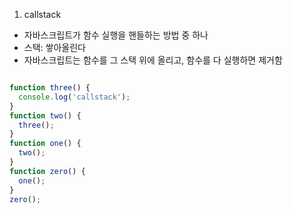 1. callstack
-  자바스크립트가 함수 실행을 핸들하는 방법 중 하나
-  스택: 쌓아올린다
-  자바스크립트는 함수를 그 스택 위에 올리고, 함수를 다 실행하면 제거함

```javascript

function three() {
  console.log('callstack');
}
function two() {
  three();
}
function one() {
  two();
}
function zero() {
  one();
}
zero();

```
